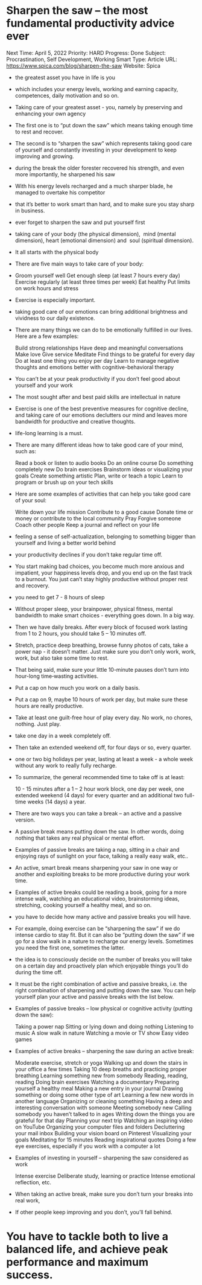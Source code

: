 # Sharpen the saw – the most fundamental productivity advice ever

Next Time: April 5, 2022
Priority: HARD
Progress: Done
Subject: Procrastination, Self Development, Working Smart
Type: Article
URL: https://www.spica.com/blog/sharpen-the-saw
Website: Spica

- the greatest asset you have in life is you
- which includes your energy levels, working and earning capacity, competences, daily motivation and so on.
- Taking care of your greatest asset - you, namely by preserving and enhancing your own agency
- The first one is to “put down the saw” which means taking enough time to rest and recover.
- The second is to “sharpen the saw” which represents taking good care of yourself and constantly investing in your development to keep improving and growing.
- during the break the older forester recovered his strength, and even more importantly, he sharpened his saw
- With his energy levels recharged and a much sharper blade, he managed to overtake his competitor
- that it’s better to work smart than hard, and to make sure you stay sharp in business.
- ever forget to sharpen the saw and put yourself first
- taking care of your body (the physical dimension), 
mind (mental dimension),
heart (emotional dimension) and 
soul (spiritual dimension).
- It all starts with the physical body
- There are five main ways to take care of your body:
- Groom yourself well
Get enough sleep (at least 7 hours every day)
Exercise regularly (at least three times per week)
Eat healthy
Put limits on work hours and stress
- Exercise is especially important.
- taking good care of our emotions can bring additional brightness and vividness to our daily existence.
- There are many things we can do to be emotionally fulfilled in our lives. Here are a few examples:
    
    Build strong relationships
    Have deep and meaningful conversations
    Make love
    Give service
    Meditate
    Find things to be grateful for every day
    Do at least one thing you enjoy per day
    Learn to manage negative thoughts and emotions better with cognitive-behavioral therapy
    
- You can’t be at your peak productivity if you don’t feel good about yourself and your work
- The most sought after and best paid skills are intellectual in nature
- Exercise is one of the best preventive measures for cognitive decline, and taking care of our emotions declutters our mind and leaves more bandwidth for productive and creative thoughts.
- life-long learning is a must.
- There are many different ideas how to take good care of your mind, such as:
    
    Read a book or listen to audio books
    Do an online course
    Do something completely new
    Do brain exercises
    Brainstorm ideas or visualizing your goals
    Create something artistic
    Plan, write or teach a topic
    Learn to program or brush up on your tech skills
    
- Here are some examples of activities that can help you take good care of your soul:
    
    Write down your life mission
    Contribute to a good cause
    Donate time or money or contribute to the local community
    Pray
    Forgive someone
    Coach other people
    Keep a journal and reflect on your life
    
- feeling a sense of self-actualization, belonging to something bigger than yourself and living a better world behind
- your productivity declines if you don’t take regular time off.
- You start making bad choices, you become much more anxious and impatient, your happiness levels drop, and you end up on the fast track to a burnout. You just can’t stay highly productive without proper rest and recovery.
- you need to get 7 - 8 hours of sleep
- Without proper sleep, your brainpower, physical fitness, mental bandwidth to make smart choices - everything goes down. In a big way.
- Then we have daily breaks. After every block of focused work lasting from 1 to 2 hours, you should take 5 – 10 minutes off.
- Stretch, practice deep breathing, browse funny photos of cats, take a power nap - it doesn’t matter. Just make sure you don’t only work, work, work, but also take some time to rest.
- That being said, make sure your little 10-minute pauses don’t turn into hour-long time‑wasting activities.
- Put a cap on how much you work on a daily basis.
- Put a cap on 9, maybe 10 hours of work per day, but make sure these hours are really productive.
- Take at least one guilt-free hour of play every day. No work, no chores, nothing. Just play.
- take one day in a week completely off.
- Then take an extended weekend off, for four days or so, every quarter.
- one or two big holidays per year, lasting at least a week - a whole week without any work to really fully recharge.
- To summarize, the general recommended time to take off is at least:
    
    10 - 15 minutes after a 1 – 2 hour work block,
    one day per week,
    one extended weekend (4 days) for every quarter and
    an additional two full-time weeks (14 days) a year.
    
- There are two ways you can take a break – an active and a passive version.
- A passive break means putting down the saw. In other words, doing nothing that takes any real physical or mental effort.
- Examples of passive breaks are taking a nap, sitting in a chair and enjoying rays of sunlight on your face, talking a really easy walk, etc..
- An active, smart break means sharpening your saw in one way or another and exploiting breaks to be more productive during your work time.
- Examples of active breaks could be reading a book, going for a more intense walk, watching an educational video, brainstorming ideas, stretching, cooking yourself a healthy meal, and so on.
- you have to decide how many active and passive breaks you will have.
- For example, doing exercise can be “sharpening the saw” if we do intense cardio to stay fit. But it can also be “putting down the saw” if we go for a slow walk in a nature to recharge our energy levels. Sometimes you need the first one, sometimes the latter.
- the idea is to consciously decide on the number of breaks you will take on a certain day and proactively plan which enjoyable things you’ll do during the time off.
- It must be the right combination of active and passive breaks, i.e. the right combination of sharpening and putting down the saw. You can help yourself plan your active and passive breaks with the list below.
- Examples of passive breaks – low physical or cognitive activity (putting down the saw):
    
    Taking a power nap
    Sitting or lying down and doing nothing
    Listening to music
    A slow walk in nature
    Watching a movie or TV show
    Easy video games
    
- Examples of active breaks – sharpening the saw during an active break:
    
    Moderate exercise, stretch or yoga
    Walking up and down the stairs in your office a few times
    Taking 10 deep breaths and practicing proper breathing
    Learning something new from somebody
    Reading, reading, reading
    Doing brain exercises
    Watching a documentary
    Preparing yourself a healthy meal
    Making a new entry in your journal
    Drawing something or doing some other type of art
    Learning a few new words in another language
    Organizing or cleaning something
    Having a deep and interesting conversation with someone
    Meeting somebody new
    Calling somebody you haven’t talked to in ages
    Writing down the things you are grateful for that day
    Planning your next trip
    Watching an inspiring video on YouTube
    Organizing your computer files and folders
    Decluttering your mail inbox
    Building your vision board on Pinterest
    Visualizing your goals
    Meditating for 15 minutes
    Reading inspirational quotes
    Doing a few eye exercises, especially if you work with a computer a lot
    
- Examples of investing in yourself – sharpening the saw considered as work
    
    Intense exercise
    Deliberate study, learning or practice
    Intense emotional reflection, etc.
    
- When taking an active break, make sure you don’t turn your breaks into real work,
- If other people keep improving and you don’t, you’ll fall behind.

# You have to tackle both to live a balanced life, and achieve peak performance and maximum success.